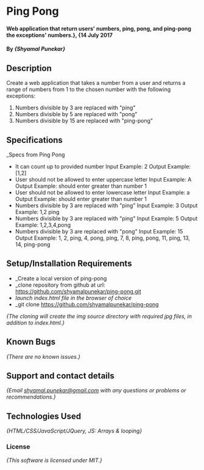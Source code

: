 # Ping Pong

#### Web application that return users' numbers, ping, pong, and ping-pong the exceptions' numbers.}, {14 July 2017

#### By _**{Shyamal Punekar}**_

## Description
Create a web application that takes a number from a user and returns a range of numbers from 1 to the chosen number with the following exceptions:

1. Numbers divisible by 3 are replaced with "ping"
2. Numbers divisible by 5 are replaced with "pong"
3. Numbers divisible by 15 are replaced with "ping-pong"


## Specifications
_Specs from Ping Pong

* It can count up to provided number
  Input Example: 2
  Output Example: [1,2]
* User should not be allowed to enter uppercase letter
  Input Example: A
  Output Example: should enter greater than number 1
* User should not be allowed to enter lowercase letter
  Input Example: a
  Output Example: should enter greater than number 1
* Numbers divisible by 3 are replaced with "ping"
  Input Example: 3
  Output Example: 1,2 ping
* Numbers divisible by 3 are replaced with "ping"
    Input Example: 5
    Output Example: 1,2,3,4,pong
* Numbers divisible by 3 are replaced with "pong"
    Input Example: 15
    Output Example: 1, 2, ping, 4, pong, ping, 7, 8, ping, pong, 11, ping, 13, 14, ping-pong

## Setup/Installation Requirements

* _Create a local version of ping-pong
* _clone repository from github at url: https://github.com/shyamalpunekar/ping-pong.git
* _launch index.html file in the browser of choice_
* _git clone https://github.com/shyamalpunekar/ping-pong


_{The cloning will create the img source directory with required jpg files, in addition to index.html.}_

## Known Bugs

_{There are no known issues.}_

## Support and contact details

_{Email shyamal.punekar@gmail.com with any questions or problems or recommendations.}_

## Technologies Used

_{HTML/CSS/JavaScript/JQuery, JS: Arrays & looping}_

### License

*{This software is licensed under MIT.}*
